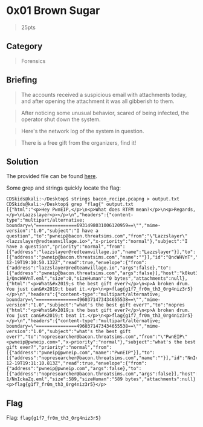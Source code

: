 # 0x01 Brown Sugar
> 25pts

## Category
> Forensics

## Briefing
> The accounts received a suspicious email with attachments today, and after opening the attachment it was all gibberish to them.

> After noticing some unusual behavior, scared of being infected, the operator shut down the system.

> Here's the network log of the system in question.

> There is a free gift from the organizers, find it!

## Solution
The provided file can be found [here](bacon_recipe.pcapng).

Some grep and strings quickly locate the flag:

```console
CDSkids@kali:~/Desktop$ strings bacon_recipe.pcapng > output.txt
CDSkids@kali:~/Desktop$ grep "flag{" output.txt
[{"html":"<p>Hey PwnEIP,</p>\n<p>What does RTFM mean?</p>\n<p>Regards,</p>\nLazzslayer<p></p>\n","headers":{"content-type":"multipart/alternative; boundary=\"===============6931498031006120959==\"","mime-version":"1.0","subject":"I have a question","to":"pwneip@bacon.threatsims.com","from":"\"Lazzslayer\" <lazzslayer@redteamvillage.io>","x-priority":"normal"},"subject":"I have a question","priority":"normal","from":[{"address":"lazzslayer@redteamvillage.io","name":"Lazzslayer"}],"to":[{"address":"pwneip@bacon.threatsims.com","name":""}],"id":"QncWHVnT","time":"2021-12-19T19:10:50.132Z","read":true,"envelope":{"from":{"address":"lazzslayer@redteamvillage.io","args":false},"to":[{"address":"pwneip@bacon.threatsims.com","args":false}],"host":"k0kut3n.k0kut3n.ts","remoteAddress":"172.16.95.133"},"source":"/tmp/maildev-1/QncWHVnT.eml","size":0,"sizeHuman":"0 bytes","attachments":null},{"html":"<p>What&#x2019;s the best gift ever?</p>\n<p>A broken drum. You just can&#x2019;t beat it.</p>\n<p>flag{g1f7_fr0m_th3_0rg4niz3r5}</p>\n","headers":{"content-type":"multipart/alternative; boundary=\"===============4960371473434655538==\"","mime-version":"1.0","subject":"what's the best gift ever?","to":"nopres
{"html":"<p>What&#x2019;s the best gift ever?</p>\n<p>A broken drum. You just can&#x2019;t beat it.</p>\n<p>flag{g1f7_fr0m_th3_0rg4niz3r5}</p>\n","headers":{"content-type":"multipart/alternative; boundary=\"===============4960371473434655538==\"","mime-version":"1.0","subject":"what's the best gift ever?","to":"nopresearcher@bacon.threatsims.com","from":"\"PwnEIP\" <pwneip@pwneip.com>","x-priority":"normal"},"subject":"what's the best gift ever?","priority":"normal","from":[{"address":"pwneip@pwneip.com","name":"PwnEIP"}],"to":[{"address":"nopresearcher@bacon.threatsims.com","name":""}],"id":"NnIckaZq","time":"2021-12-19T19:11:10.813Z","read":true,"envelope":{"from":{"address":"pwneip@pwneip.com","args":false},"to":[{"address":"nopresearcher@bacon.threatsims.com","args":false}],"host":"k0kut3n.k0kut3n.ts","remoteAddress":"172.16.95.133"},"source":"/tmp/maildev-1/NnIckaZq.eml","size":589,"sizeHuman":"589 bytes","attachments":null}
<p>flag{g1f7_fr0m_th3_0rg4niz3r5}</p>
```

## Flag
Flag: `flag{g1f7_fr0m_th3_0rg4niz3r5}`
